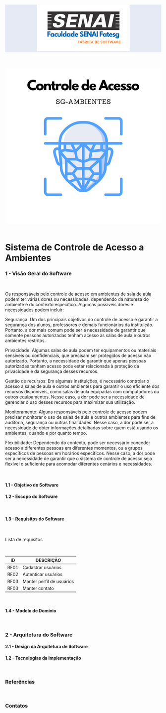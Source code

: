 <div align="center" style="background-color: #e6eaf4;">
    <img src="imagens/logo-faculdade-300.png" 
         alt="Texto alternativo" 
         title="Sistema de Controle de Acesso a Ambientes"/>
</div>
<br>
<br>
<br>
<div align="center">
    <img src="imagens/controle-acesso.png" alt="Texto alternativo" />
</div>
<br>
<h1> Sistema de Controle de Acesso a Ambientes </h1>
<h3> 1 - Visão Geral do Software </h2>
<br>
<p>
    Os responsáveis pelo controle de acesso em ambientes de sala de aula podem ter várias dores ou necessidades, dependendo da natureza do ambiente e do contexto específico. Algumas possíveis dores e necessidades podem incluir:

Segurança: Um dos principais objetivos do controle de acesso é garantir a segurança dos alunos, professores e demais funcionários da instituição. Portanto, a dor mais comum pode ser a necessidade de garantir que somente pessoas autorizadas tenham acesso às salas de aula e outros ambientes restritos.

Privacidade: Algumas salas de aula podem ter equipamentos ou materiais sensíveis ou confidenciais, que precisam ser protegidos de acesso não autorizado. Portanto, a necessidade de garantir que apenas pessoas autorizadas tenham acesso pode estar relacionada à proteção da privacidade e da segurança desses recursos.

Gestão de recursos: Em algumas instituições, é necessário controlar o acesso a salas de aula e outros ambientes para garantir o uso eficiente dos recursos disponíveis, como salas de aula equipadas com computadores ou outros equipamentos. Nesse caso, a dor pode ser a necessidade de gerenciar o uso desses recursos para maximizar sua utilização.

Monitoramento: Alguns responsáveis pelo controle de acesso podem precisar monitorar o uso de salas de aula e outros ambientes para fins de auditoria, segurança ou outras finalidades. Nesse caso, a dor pode ser a necessidade de obter informações detalhadas sobre quem está usando os ambientes, quando e por quanto tempo.

Flexibilidade: Dependendo do contexto, pode ser necessário conceder acesso a diferentes pessoas em diferentes momentos, ou a grupos específicos de pessoas em horários específicos. Nesse caso, a dor pode ser a necessidade de garantir que o sistema de controle de acesso seja flexível o suficiente para acomodar diferentes cenários e necessidades.
</p>
<br>
<h4> 1.1 - Objetivo do Software </h2>
<h4> 1.2 - Escopo do Software </h2>
<br>
<h4> 1.3 - Requisitos do Software </h2>
<br>
<p>Lista de requisitos</p>
<br>
<div align="center">
<table>
    <thead>
    <tr>
        <th>ID</>
        <th>DESCRIÇÃO</>
    </tr>
    </thead>
    <tbody>
        <tr>
            <td>RF01</td>
            <td>Cadastrar usuários</td>
        </tr>
        <tr>
            <td>RF02</td>
            <td>Autenticar usuários</td>
        </tr>
        <tr>
            <td>RF03</td>
            <td>Manter perfil de usuários</td>
        </tr>
        <tr>
            <td>RF03</td>
            <td>Manter contato</td>
        </tr>
    </tbody>
</table>
</div>
<br>
<h4> 1.4 - Modelo de Domínio </h2>
<br>
<h3> 2 - Arquitetura do Software </h2>
<h4> 2.1 - Design da Arquitetura de Software </h2>
<h4> 1.2 - Tecnologias da implementação </h2>
<br>
<h3> Referências </h3>
<br>
<h3> Contatos </h3>

